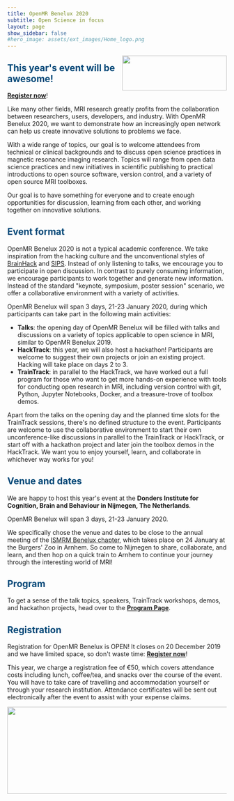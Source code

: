 ```yaml
---
title: OpenMR Benelux 2020
subtitle: Open Science in focus
layout: page
show_sidebar: false
#hero_image: assets/ext_images/Home_logo.png
---
```


<img style="float: right;" src="../assets/ext_images/nijmegen_doodle_big.jpg" width="240" height="80"> 

## <span style="color:#004777"> This year's event will be awesome! </span> 

[**Register now**](./page-registration)!

Like many other fields, MRI research greatly profits from the collaboration between researchers, users, developers, and industry. With OpenMR Benelux 2020, we want to demonstrate how an increasingly open network can help us create innovative solutions to problems we face.

With a wide range of topics, our goal is to welcome attendees from technical or clinical backgrounds and to discuss open science practices in magnetic resonance imaging research. Topics will range from open data science practices and new initiatives in scientific publishing to practical introductions to open source software, version control, and a variety of open source MRI toolboxes.

Our goal is to have something for everyone and to create enough opportunities for discussion, learning from each other, and working together on innovative solutions.

## <span style="color:#004777"> Event format </span>

OpenMR Benelux 2020 is not a typical academic conference. We take inspiration from the hacking culture and the unconventional styles of [BrainHack](http://www.brainhack.org/about.html) and [SIPS](https://improvingpsych.org/). Instead of only listening to talks, we encourage you to participate in open discussion. In contrast to purely consuming information, we encourage participants to work together and generate new information. Instead of the standard "keynote, symposium, poster session" scenario, we offer a collaborative environment with a variety of activities.

OpenMR Benelux will span 3 days, 21-23 January 2020, during which participants can take part in the following main activities:

* **Talks**: the opening day of OpenMR Benelux will be filled with talks and discussions on a variety of topics applicable to open science in MRI, similar to OpenMR Benelux 2019.
* **HackTrack**: this year, we will also host a hackathon! Participants are welcome to suggest their own projects or join an existing project. Hacking will take place on days 2 to 3.
* **TrainTrack**: in parallel to the HackTrack, we have worked out a full program for those who want to get more hands-on experience with tools for conducting open research in MRI, including version control with git, Python, Jupyter Notebooks, Docker, and a treasure-trove of toolbox demos.

Apart from the talks on the opening day and the planned time slots for the TrainTrack sessions, there's no defined structure to the event. Participants are welcome to use the collaborative environment to start their own unconference-like discussions in parallel to the TrainTrack or HackTrack, or start off with a hackathon project and later join the toolbox demos in the HackTrack. We want you to enjoy yourself, learn, and collaborate in whichever way works for you!

## <span style="color:#004777"> Venue and dates </span>

We are happy to host this year's event at the **Donders Institute for Cognition, Brain and Behaviour in Nijmegen, The Netherlands**.

OpenMR Benelux will span 3 days, 21-23 January 2020.

We specifically chose the venue and dates to be close to the annual meeting of the [ISMRM Benelux chapter](https://www.ismrm-benelux.org/), which takes place on 24 January at the Burgers' Zoo in Arnhem. So come to Nijmegen to share, collaborate, and learn, and then hop on a quick train to Arnhem to continue your journey through the interesting world of MRI!

## <span style="color:#004777"> Program </span>

To get a sense of the talk topics, speakers, TrainTrack workshops, demos, and hackathon projects, head over to the [**Program Page**](./page-program).

## <span style="color:#004777"> Registration </span> 

Registration for OpenMR Benelux is OPEN! It closes on 20 December 2019 and we have limited space, so don't waste time: [**Register now**](./page-registration)!

This year, we charge a registration fee of €50, which covers attendance costs including lunch, coffee/tea, and snacks over the course of the event. You will have to take care of travelling and accommodation yourself or through your research institution. Attendance certificates will be sent out electronically after the event to assist with your expense claims.

<img style="float: left;" src="../assets/ext_images/Sponsor_page.png" width="1000" height="200"> 
